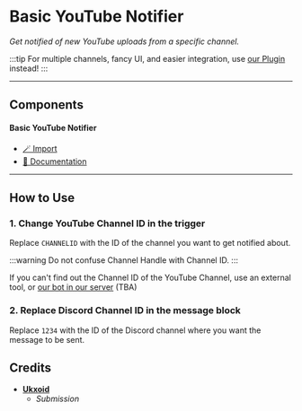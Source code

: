# Basic YouTube Notifier
*Get notified of new YouTube uploads from a specific channel.*

:::tip
For multiple channels, fancy UI, and easier integration, use [our Plugin](../p/p/youtube-video-notifier.md) instead!
:::

***

## Components

#### Basic YouTube Notifier

- [🪄 Import](https://inventor.gg/dash/share/component/16f3a3fffba84b948a3300ff84c5e21f)
- [📙 Documentation](#how-to-use)

***

## How to Use

### 1. Change YouTube Channel ID in the trigger
Replace `CHANNELID` with the ID of the channel you want to get notified about.

:::warning
Do not confuse Channel Handle with Channel ID.
:::

If you can't find out the Channel ID of the YouTube Channel, use an external tool, or [our bot in our server](https://dsc.gg/inventutor) (TBA)

### 2. Replace Discord Channel ID in the message block
Replace `1234` with the ID of the Discord channel where you want the message to be sent.

## Credits
- **[Ukxoid](https://discord.com/users/1251642853692539091)**
  - *Submission*
